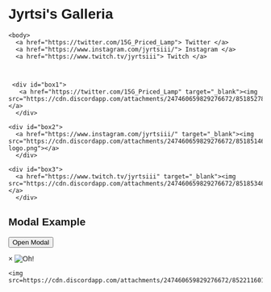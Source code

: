 <!DOCTYPE html>
<hmtl>
  
  <head>
  <title> Jyrin Galleria </title> 
  <link rel="stylesheet" href="style.css">
  </head>

  <h1> Jyrtsi's Galleria </h1>

    <body>
      <a href="https://twitter.com/15G_Priced_Lamp"> Twitter </a>
      <a href="https://www.instagram.com/jyrtsiii/"> Instagram </a>
      <a href="https://www.twitch.tv/jyrtsiii"> Twitch </a>
      
      
    
     <div id="box1">
       <a href="https://twitter.com/15G_Priced_Lamp" target="_blank"><img src="https://cdn.discordapp.com/attachments/247460659829276672/851852781098893342/sdfdssdf.png"></a>
      </div>
      
    <div id="box2">
      <a href="https://www.instagram.com/jyrtsiii/" target="_blank"><img src="https://cdn.discordapp.com/attachments/247460659829276672/851851468608241674/instagram-logo.png"></a>
      </div>
      
    <div id="box3">
      <a href="https://www.twitch.tv/jyrtsiii" target="_blank"><img src="https://cdn.discordapp.com/attachments/247460659829276672/851853460881801266/cb3a3f13cf3d73572cdb684b03d1fad7.jpg"></a>
      </div>
  
   <meta name="viewport" content="width=device-width, initial-scale=1">
<style>
body {font-family: Arial, Helvetica, sans-serif;}

/* The Modal (background) */
.modal {
  display: none; /* Hidden by default */
  position: fixed; /* Stay in place */
  z-index: 1; /* Sit on top */
  padding-top: 100px; /* Location of the box */
  left: 0;
  top: 0;
  width: 100%; /* Full width */
  height: 100%; /* Full height */
  overflow: auto; /* Enable scroll if needed */
  background-color: rgb(0,0,0); /* Fallback color */
  background-color: rgba(0,0,0,0.4); /* Black w/ opacity */
}

/* Modal Content */
.modal-content {
  background-color: #fefefe;
  margin: auto;
  padding: 20px;
  border: 1px solid #888;
  width: 80%;
}

/* The Close Button */
.close {
  color: #aaaaaa;
  float: right;
  font-size: 28px;
  font-weight: bold;
}

.close:hover,
.close:focus {
  color: #000;
  text-decoration: none;
  cursor: pointer;
}
</style>
</head>
<body>

<h2>Modal Example</h2>

<!-- Trigger/Open The Modal -->
<button id="myBtn">Open Modal</button>

<!-- The Modal -->
<div id="myModal" class="modal">

  <!-- Modal content -->
  <div class="modal-content">
    <span class="close">&times;</span>
    <img src="https://cdn.discordapp.com/attachments/247460659829276672/852207162699939902/Z.png" alt="Oh!">
    
    <img src=https://cdn.discordapp.com/attachments/247460659829276672/852211601327128637/Ir_1_of_1.jpg>
    
    
    
    
  </div>

</div>

<script>
// Get the modal
var modal = document.getElementById("myModal");

// Get the button that opens the modal
var btn = document.getElementById("myBtn");

// Get the <span> element that closes the modal
var span = document.getElementsByClassName("close")[0];

// When the user clicks the button, open the modal 
btn.onclick = function() {
  modal.style.display = "block";
}

// When the user clicks on <span> (x), close the modal
span.onclick = function() {
  modal.style.display = "none";
}

// When the user clicks anywhere outside of the modal, close it
window.onclick = function(event) {
  if (event.target == modal) {
    modal.style.display = "none";
  }
}
</script>


      
  </body>
    
    
<hmtl>
